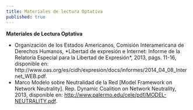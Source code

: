 ```yaml
---
title: Materiales de lectura Optativa
published: true
---
```



**Materiales de Lectura Optativa**
<ul><li> Organización de los Estados Americanos, Comisión Interamericana de Derechos Humanos, *Libertad de expresión e Internet: Informe de la Relatoría Especial para la Libertad de Expresión*, 2013, págs. 11-16, disponible en: <ahref="http://www.oas.org/es/cidh/expresion/docs/informes/2014_04_08_Internet_WEB.pdf" target="_blank">http://www.oas.org/es/cidh/expresion/docs/informes/2014_04_08_Internet_WEB.pdf</a>. </li>
<li>Marco Modelo sobre Neutralidad de la Red [Model Framework on Network Neutrality]. Rep. Dynamic Coalition on Network Neutrality, 2013, disponible en: <a href="http://www.palermo.edu/cele/pdf/MODEL-NEUTRALITY.pdf" target="_blank">http://www.palermo.edu/cele/pdf/MODEL-NEUTRALITY.pdf</a>. </li></ul>
